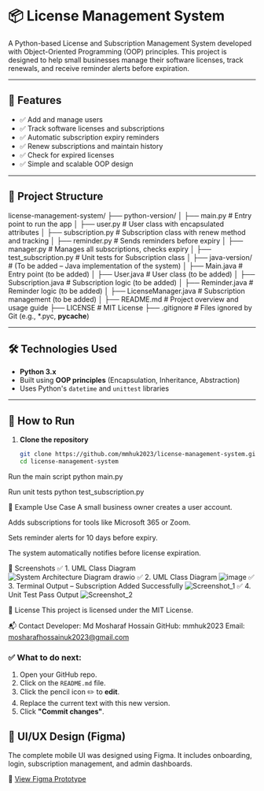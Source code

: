 # 📦 License Management System

A Python-based License and Subscription Management System developed with Object-Oriented Programming (OOP) principles. This project is designed to help small businesses manage their software licenses, track renewals, and receive reminder alerts before expiration.

---

## 🚀 Features

- ✅ Add and manage users
- ✅ Track software licenses and subscriptions
- ✅ Automatic subscription expiry reminders
- ✅ Renew subscriptions and maintain history
- ✅ Check for expired licenses
- ✅ Simple and scalable OOP design

---

## 📁 Project Structure
license-management-system/
├── python-version/
│   ├── main.py                 # Entry point to run the app
│   ├── user.py                 # User class with encapsulated attributes
│   ├── subscription.py         # Subscription class with renew method and tracking
│   ├── reminder.py             # Sends reminders before expiry
│   ├── manager.py              # Manages all subscriptions, checks expiry
│   ├── test_subscription.py    # Unit tests for Subscription class
│
├── java-version/               # (To be added – Java implementation of the system)
│   ├── Main.java               # Entry point (to be added)
│   ├── User.java               # User class (to be added)
│   ├── Subscription.java       # Subscription logic (to be added)
│   ├── Reminder.java           # Reminder logic (to be added)
│   ├── LicenseManager.java     # Subscription management (to be added)
│
├── README.md                   # Project overview and usage guide
├── LICENSE                     # MIT License
├── .gitignore                  # Files ignored by Git (e.g., *.pyc, __pycache__)


---

## 🛠️ Technologies Used

- **Python 3.x**
- Built using **OOP principles** (Encapsulation, Inheritance, Abstraction)
- Uses Python's `datetime` and `unittest` libraries

---

## 🔧 How to Run

1. **Clone the repository**
   ```bash
   git clone https://github.com/mmhuk2023/license-management-system.git
   cd license-management-system
   
Run the main script
python main.py

Run unit tests
python test_subscription.py

🧪 Example Use Case
A small business owner creates a user account.

Adds subscriptions for tools like Microsoft 365 or Zoom.

Sets reminder alerts for 10 days before expiry.

The system automatically notifies before license expiration.

📸 Screenshots
✅ 1. UML Class Diagram
![System Architecture Diagram drawio](https://github.com/user-attachments/assets/5632da84-886a-407d-9672-54e24e7bdca7)
✅ 2. UML Class Diagram
![image](https://github.com/user-attachments/assets/8be41664-fea1-41a7-9aa5-dbc2f1fd7a47)
✅ 3. Terminal Output – Subscription Added Successfully
![Screenshot_1](https://github.com/user-attachments/assets/acced5d3-d9b6-4f36-80c5-739ea9a1be24)
✅ 4. Unit Test Pass Output
![Screenshot_2](https://github.com/user-attachments/assets/bd988016-6c22-42a2-ae22-9d44704dce6a)


📜 License
This project is licensed under the MIT License.

📬 Contact
Developer: Md Mosharaf Hossain
GitHub: mmhuk2023
Email: mosharafhossainuk2023@gmail.com

### ✅ What to do next:
1. Open your GitHub repo.
2. Click on the `README.md` file.
3. Click the pencil icon ✏️ to **edit**.
4. Replace the current text with this new version.
5. Click **"Commit changes"**.

## 🎨 UI/UX Design (Figma)

The complete mobile UI was designed using Figma. It includes onboarding, login, subscription management, and admin dashboards.

🔗 [View Figma Prototype](https://www.figma.com/design/fq4fak0GDN9eLrqXssHykg/Md-Mosharaf-Hossain-2416903)
